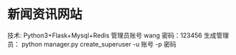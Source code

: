 # 新闻资讯网站
技术: Python3+Flask+Mysql+Redis
管理员账号 wang 密码：123456
生成管理员： python manager.py create_superuser -u 账号 -p 密码
